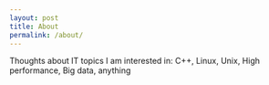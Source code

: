 ```yaml
---
layout: post
title: About
permalink: /about/
---
```


Thoughts about IT topics I am interested in: C++, Linux, Unix, High performance, Big data, anything


